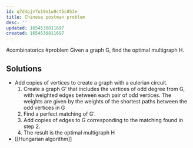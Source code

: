 ```yaml
---
id: q7d4pjv7u19e1w9ct5s853e
title: Chinese postman problem
desc: ''
updated: 1654530811697
created: 1654530811697
---
```

#combinatorics  #problem
Given a graph G, find the optimal multigraph H.
## Solutions
- Add copies of vertices to create a graph with a eulerian circuit.
	1. Create a graph G' that includes the vertices of odd degree from G, with weighted edges between each pair of odd vertices.  The weights are given by the weights of the shortest paths between the odd vertices in G		
	2. Find a perfect matching of G'.
	3. Add copies of edges to G corresponding to the matching found in step 2.
	4. The result is the optimal multigraph H
- [[Hungarian algorithm]]
